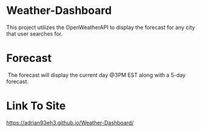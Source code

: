 # Weather-Dashboard
This project utilizes the OpenWeatherAPI to display the forecast for any city that user searches for.

# Forecast
<img src="" alt="">
The forecast will display the current day @3PM EST along with a 5-day forecast.

# Link To Site
https://adrian93eh3.github.io/Weather-Dashboard/

